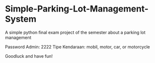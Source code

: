 # Simple-Parking-Lot-Management-System
A simple python final exam project of the semester about a parking lot management

Password Admin: 2222
Tipe Kendaraan: mobil, motor, car, or motorcycle

Goodluck and have fun!
